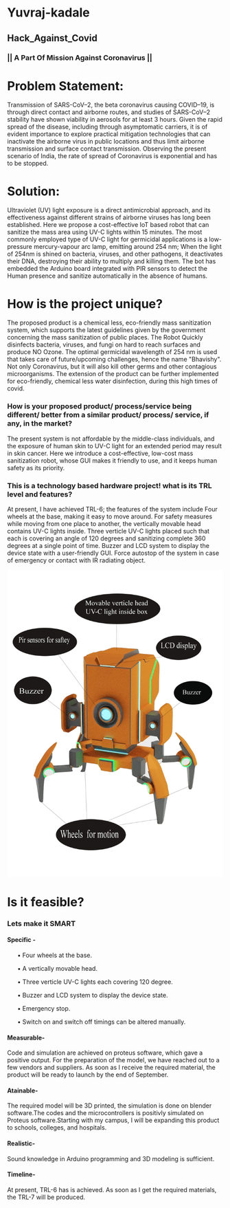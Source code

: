 # Yuvraj-kadale

## Hack_Against_Covid

### || A Part Of Mission Against Coronavirus ||


# Problem Statement:
Transmission of SARS-CoV–2, the beta coronavirus causing COVID–19, is through direct contact and airborne routes, and studies of SARS-CoV–2 stability have shown viability in aerosols for at least 3 hours. Given the rapid spread of the disease, including through asymptomatic carriers, it is of evident importance to explore practical mitigation technologies that can inactivate the airborne virus in public locations and thus limit airborne transmission and surface contact transmission. Observing the present scenario of India, the rate of spread of Coronavirus is exponential and has to be stopped.

# Solution:
Ultraviolet (UV) light exposure is a direct antimicrobial approach, and its effectiveness against different strains of airborne viruses has long been established. Here we propose a cost-effective IoT based robot that can sanitize the mass area using UV-C lights within 15 minutes. The most commonly employed type of UV-C light for germicidal applications is a low-pressure mercury-vapour arc lamp, emitting around 254 nm; When the light of 254nm is shined on bacteria, viruses, and other pathogens, it deactivates their DNA, destroying their ability to multiply and killing them. The bot has embedded the Arduino board integrated with PIR sensors to detect the Human presence and sanitize automatically in the absence of humans.

# How is the project unique?
The proposed product is a chemical less, eco-friendly mass sanitization system, which supports the latest guidelines given by the government concerning the mass sanitization of public places. The Robot Quickly disinfects bacteria, viruses, and fungi on hard to reach surfaces and produce NO Ozone. The optimal germicidal wavelength of 254 nm is used that takes care of future/upcoming challenges, hence the name "Bhavishy". Not only Coronavirus, but it will also kill other germs and other contagious microorganisms. The extension of the product can be further implemented for eco-friendly, chemical less water disinfection, during this high times of covid.

### How is your proposed product/ process/service being different/ better from a similar product/ process/ service, if any, in the market?
The present system is not affordable by the middle-class individuals, and the exposure of human skin to UV-C light for an extended period may result in skin cancer. Here we introduce a cost-effective, low-cost mass sanitization robot, whose GUI makes it friendly to use, and it keeps human safety as its priority.

### This is a technology based hardware project! what is its TRL level and features? 
At present, I have achieved TRL-6; the features of the system include Four wheels at the base, making it easy to move around. For safety measures while moving from one place to another, the vertically movable head contains UV-C lights inside. Three verticle UV-C lights placed such that each is covering an angle of 120 degrees and sanitizing complete 360 degrees at a single point of time. Buzzer and LCD system to display the device state with a user-friendly GUI. Force autostop of the system in case of emergency or contact with IR radiating object.

<img src="potable_model.jpg" alt="Prototype of the model">

# Is it feasible?
### Lets make it SMART
#### Specific -
<ul>•	Four wheels at the base.</ul> 
<ul>•	A vertically movable head.</ul> 
<ul>•	Three verticle UV-C lights each covering 120 degree.</ul> 
<ul>•	Buzzer and LCD system to display the device state.</ul> 
<ul>•	Emergency stop.</ul>
<ul>•	Switch on and switch off timings can be altered manually.</ul>

#### Measurable-
Code and simulation are achieved on proteus software, which gave a positive output. For the preparation of the model, we have reached out to a few vendors and suppliers. As soon as I receive the required material, the product will be ready to launch by the end of September.  
#### Atainable-
The required model will be 3D printed, the simulation is done on blender software.The codes and the microcontrollers is positivly simulated on Proteus software.Starting with my campus, I will be expanding this product to schools, colleges, and hospitals.
#### Realistic-
Sound knowledge in Arduino programming and 3D modeling is sufficient.
#### Timeline-
At present, TRL-6 has is achieved. As soon as I get the required materials, the TRL-7 will be produced. 
